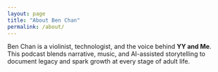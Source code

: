 ```yaml
---
layout: page
title: "About Ben Chan"
permalink: /about/
---
```


Ben Chan is a violinist, technologist, and the voice behind **YY and Me**.  
This podcast blends narrative, music, and AI-assisted storytelling to document legacy and spark growth at every stage of adult life.